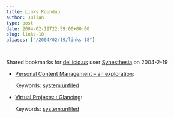 ```yaml
---
title: Links Roundup
author: Julian
type: post
date: 2004-02-19T22:59:00+00:00
slug: links-18 
aliases: ["/2004/02/19/links-18"]

---
```

Shared bookmarks for [del.icio.us][1] user  [Synesthesia][2] on 2004-2-19

  * [Personal Content Management &#8211; an exploration][3]:
   
    Keywords: [system:unfiled][4]
  * [Virtual Projects: : Glancing][5]:
   
    Keywords: [system:unfiled][4]

 [1]: https://del.icio.us/
 [2]: https://del.icio.us/synesthesia
 [3]: https://blogs.salon.com/0002007/2004/02/18.html#a632 "https://blogs.salon.com/0002007/2004/02/18.html#a632"
 [4]: https://del.icio.us/synesthesia/system:unfiled
 [5]: https://www.vrtprj.com/weblog/virtualprojects/glancing.html "https://www.vrtprj.com/weblog/virtualprojects/glancing.html"